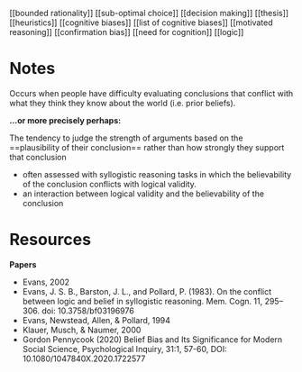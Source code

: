 [[bounded rationality]]
[[sub-optimal choice]]
[[decision making]]
[[thesis]]
[[heuristics]]
[[cognitive biases]]
[[list of cognitive biases]]
[[motivated reasoning]]
[[confirmation bias]]
[[need for cognition]]
[[logic]]

# Notes
Occurs when people have difficulty evaluating conclusions  that  conflict  with  what  they  think  they  know  about the world (i.e. prior beliefs).

**...or more precisely perhaps:**

The tendency to judge the strength of arguments based on the ==plausibility of their conclusion== rather than how strongly they support that conclusion

- often assessed with syllogistic reasoning tasks in which  the  believability  of  the  conclusion  conflicts  with  logical validity.
- an interaction between logical validity and the believability of the conclusion

# Resources
**Papers**
- Evans,  2002
- Evans, J. S. B., Barston, J. L., and Pollard, P. (1983). On the conflict between logic and belief in syllogistic reasoning. Mem. Cogn. 11, 295–306. doi: 10.3758/bf03196976
- Evans, Newstead,  Allen,  &  Pollard,  1994
- Klauer,  Musch,  &  Naumer, 2000
- Gordon Pennycook (2020) Belief Bias and Its Significance for Modern Social Science, Psychological Inquiry, 31:1, 57-60, DOI: 10.1080/1047840X.2020.1722577